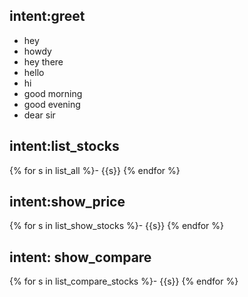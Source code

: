 ## intent:greet
- hey
- howdy
- hey there
- hello
- hi
- good morning
- good evening
- dear sir

## intent:list_stocks
{% for s in list_all %}- {{s}}
{% endfor %}

## intent:show_price
{% for s in list_show_stocks %}- {{s}}
{% endfor %}

## intent: show_compare
{% for s in list_compare_stocks %}- {{s}}
{% endfor %}
